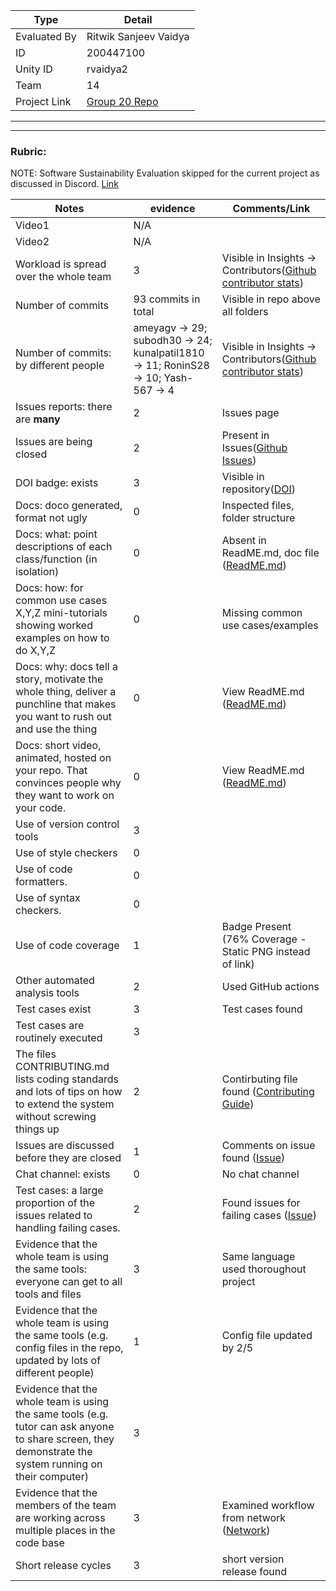|Type| Detail|
|--------|-------|
| Evaluated By | Ritwik Sanjeev Vaidya |
| ID | 200447100 |
| Unity ID | rvaidya2 |
| Team | 14 |
| Project Link | [Group 20 Repo](https://github.com/subodh30/se22_grp20_hw2345) |

******
******

### Rubric:

NOTE: Software Sustainability Evaluation skipped for the current project as discussed in Discord. [Link](https://discord.com/channels/1009547855301718107/1009549425288429608/1023416944101163069)

|Notes|evidence| Comments/Link |
|-----|---------|---------------|
|Video1| N/A |  |  |
|Video2| N/A |  |  |
|Workload is spread over the whole team | 3 | Visible in Insights -> Contributors([Github contributor stats](https://github.com/subodh30/se22_grp20_hw2345/graphs/contributors)) |
|Number of commits| 93 commits in total | Visible in repo above all folders |
|Number of commits: by different people|ameyagv -> 29; subodh30 -> 24; kunalpatil1810 -> 11; RoninS28 -> 10; Yash-567 -> 4 | Visible in Insights -> Contributors([Github contributor stats](https://github.com/subodh30/se22_grp20_hw2345/graphs/contributors)) |
|Issues reports: there are **many**| 2 | Issues page |
|Issues are being closed| 2 | Present in Issues([Github Issues](https://github.com/subodh30/se22_grp20_hw2345/issues)) | 
|DOI badge: exists| 3 | Visible in repository([DOI](https://zenodo.org/badge/latestdoi/530481823)) |
|Docs: doco generated, format not ugly | 0 | Inspected files, folder structure |
|Docs: what: point descriptions of each class/function (in isolation) | 0 | Absent in ReadME.md, doc file ([ReadME.md](https://github.com/subodh30/se22_grp20_hw2345/blob/master/README.md))|
|Docs: how: for common use cases X,Y,Z mini-tutorials showing worked examples on how to do X,Y,Z| 0 | Missing common use cases/examples |
|Docs: why: docs tell a story, motivate the whole thing, deliver a punchline that makes you want to rush out and use the thing| 0 | View ReadME.md ([ReadME.md](https://github.com/subodh30/se22_grp20_hw2345/blob/master/README.md))|
|Docs: short video, animated, hosted on your repo. That convinces people why they want to work on your code.| 0 | View ReadME.md ([ReadME.md](https://github.com/subodh30/se22_grp20_hw2345/blob/master/README.md))|
|Use of version control tools| 3 |
|Use of style checkers | 0 |
|Use of code formatters. | 0 |
|Use of syntax checkers. | 0 |
|Use of code coverage | 1 | Badge Present (76% Coverage - Static PNG instead of link) |
|Other automated analysis tools| 2 | Used GitHub actions |
|Test cases exist| 3 | Test cases found |
|Test cases are routinely executed| 3 | 
|The files CONTRIBUTING.md lists coding standards and lots of tips on how to extend the system without screwing things up| 2 | Contirbuting file found ([Contributing Guide](https://github.com/subodh30/se22_grp20_hw2345/blob/master/CODE_OF_CONDUCT.md)) |
|Issues are discussed before they are closed| 1 | Comments on issue found ([Issue](https://github.com/subodh30/se22_grp20_hw2345/issues/16))|
|Chat channel: exists| 0 | No chat channel |
|Test cases: a large proportion of the issues related to handling failing cases.| 2 | Found issues for failing cases ([Issue](https://github.com/subodh30/se22_grp20_hw2345/issues/2))|
|Evidence that the whole team is using the same tools: everyone can get to all tools and files| 3 | Same language used thoroughout project|
|Evidence that the whole team is using the same tools (e.g. config files in the repo, updated by lots of different people)| 1 | Config file updated by 2/5 |
|Evidence that the whole team is using the same tools (e.g. tutor can ask anyone to share screen, they demonstrate the system running on their computer)| 3 | |
|Evidence that the members of the team are working across multiple places in the code base| 3 | Examined workflow from network ([Network](https://github.com/subodh30/se22_grp20_hw2345/network))|
|Short release cycles | 3 | short version release found|